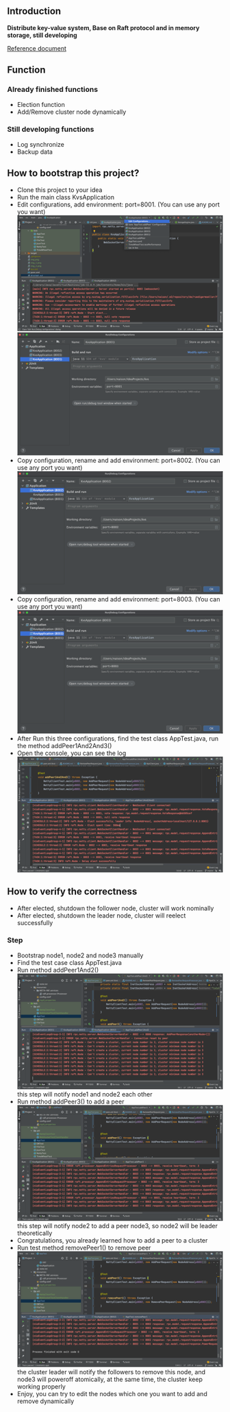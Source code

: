 ## Introduction

**Distribute key-value system, Base on Raft protocol and in memory storage, still developing**

[Reference document](https://github.com/maemual/raft-zh_cn/blob/master/raft-zh_cn.md)

## Function

### Already finished functions

- Election function
- Add/Remove cluster node dynamically

### Still developing functions

- Log synchronize
- Backup data

## How to bootstrap this project?

- Clone this project to your idea
- Run the main class KvsApplication
- Edit configurations, add environment: port=8001. (You can use any port you want)
  ![img.png](src/main/resources/image/img_0.png)
  ![img_1.png](src/main/resources/image/img_1.png)
- Copy configuration, rename and add environment: port=8002. (You can use any port you want)
  ![img_2.png](src/main/resources/image/img_2.png)
- Copy configuration, rename and add environment: port=8003. (You can use any port you want)
  ![img_2.png](src/main/resources/image/img_3.png)
- After Run this three configurations, find the test class AppTest.java,  run the method addPeer1And2And3()
- Open the console, you can see the log
  ![img_9.png](src/main/resources/image/img_4.png)

## How to verify the correctness

- After elected, shutdown the follower node, cluster will work nominally
- After elected, shutdown the leader node, cluster will reelect successfully

### Step

- Bootstrap node1, node2 and node3 manually
- Find the test case class AppTest.java
- Run method addPeer1And2()
  ![img_6.png](src/main/resources/image/img_5.png)
  this step will notify node1 and node2 each other
- Run method addPeer3() to add a peer
  ![img_7.png](src/main/resources/image/img_6.png)
  this step will notify node2 to add a peer node3, so node2 will be leader theoretically
- Congratulations, you already learned how to add a peer to a cluster
- Run test method removePeer1() to remove peer
  ![img_8.png](src/main/resources/image/img_7.png)
  the cluster leader will notify the followers to remove this node, and node3 will poweroff atomically, at the same
  time, the cluster keep working properly
- Enjoy, you can try to edit the nodes which one you want to add and remove dynamically
  
  
  


